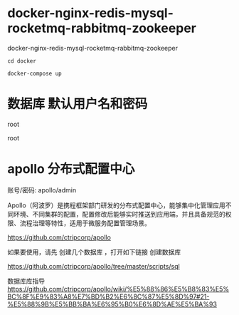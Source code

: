 # docker-nginx-redis-mysql-rocketmq-rabbitmq-zookeeper
docker-nginx-redis-mysql-rocketmq-rabbitmq-zookeeper


```shell
cd docker

docker-compose up

```


# 数据库 默认用户名和密码
root

root

# apollo 分布式配置中心
账号/密码: apollo/admin


Apollo（阿波罗）是携程框架部门研发的分布式配置中心，能够集中化管理应用不同环境、不同集群的配置，配置修改后能够实时推送到应用端，并且具备规范的权限、流程治理等特性，适用于微服务配置管理场景。

https://github.com/ctripcorp/apollo


如果要使用，请先 创建几个数据库 ，打开如下链接 创建数据库

https://github.com/ctripcorp/apollo/tree/master/scripts/sql

数据库库指导  https://github.com/ctripcorp/apollo/wiki/%E5%88%86%E5%B8%83%E5%BC%8F%E9%83%A8%E7%BD%B2%E6%8C%87%E5%8D%97#21-%E5%88%9B%E5%BB%BA%E6%95%B0%E6%8D%AE%E5%BA%93